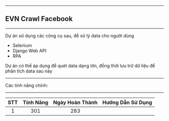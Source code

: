 ----
## EVN Crawl Facebook
_____________
Dự án sử dụng các công cụ sau, để xử lý data cho người dùng
* Selenium
* Django Web API
* RPA

Dự án có thể áp dụng để quét data dạng lớn, đồng thời lưu trữ dữ liệu để phân tích data sau này

---------

Các tính năng chính:

___

| STT | Tính Năng | Ngày Hoàn Thành | Hướng Dẫn Sử Dụng |
|:---:|:---------:|:---------------:|:-----------------:|
|  1  |    301    |       283       |                   |

